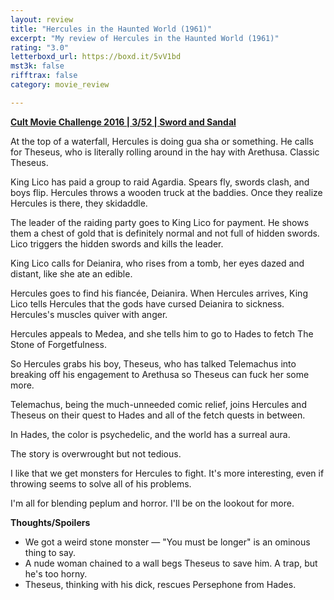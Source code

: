 ```yaml
---
layout: review
title: "Hercules in the Haunted World (1961)"
excerpt: "My review of Hercules in the Haunted World (1961)"
rating: "3.0"
letterboxd_url: https://boxd.it/5vV1bd
mst3k: false
rifftrax: false
category: movie_review

---
```


<b><a href="https://boxd.it/q7ygw/detail" title="Cult Movie Challenge 2016 | 3/52 | Sword and Sandal">Cult Movie Challenge 2016 | 3/52 | Sword and Sandal</a></b>

At the top of a waterfall, Hercules is doing gua sha or something. He calls for Theseus, who is literally rolling around in the hay with Arethusa. Classic Theseus.

King Lico has paid a group to raid Agardia. Spears fly, swords clash, and boys flip. Hercules throws a wooden truck at the baddies. Once they realize Hercules is there, they skidaddle.

The leader of the raiding party goes to King Lico for payment. He shows them a chest of gold that is definitely normal and not full of hidden swords. Lico triggers the hidden swords and kills the leader.

King Lico calls for Deianira, who rises from a tomb, her eyes dazed and distant, like she ate an edible.

Hercules goes to find his fiancée, Deianira. When Hercules arrives, King Lico tells Hercules that the gods have cursed Deianira to sickness. Hercules's muscles quiver with anger.

Hercules appeals to Medea, and she tells him to go to Hades to fetch The Stone of Forgetfulness.

So Hercules grabs his boy, Theseus, who has talked Telemachus into breaking off his engagement to Arethusa so Theseus can fuck her some more. 

Telemachus, being the much-unneeded comic relief, joins Hercules and Theseus on their quest to Hades and all of the fetch quests in between. 

In Hades, the color is psychedelic, and the world has a surreal aura.

The story is overwrought but not tedious.

I like that we get monsters for Hercules to fight. It's more interesting, even if throwing seems to solve all of his problems.

I'm all for blending peplum and horror. I'll be on the lookout for more.

<b>Thoughts/Spoilers</b>
* We got a weird stone monster — "You must be longer" is an ominous thing to say.
* A nude woman chained to a wall begs Theseus to save him. A trap, but he's too horny.
* Theseus, thinking with his dick, rescues Persephone from Hades.